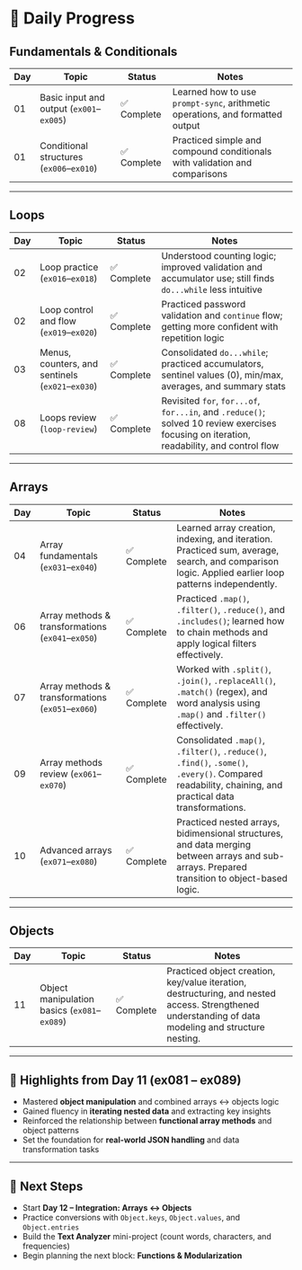 # 🧠 Daily Progress

## Fundamentals & Conditionals

| Day | Topic                                    | Status      | Notes                                                                         |
| --- | ---------------------------------------- | ----------- | ----------------------------------------------------------------------------- |
| 01  | Basic input and output (`ex001`–`ex005`) | ✅ Complete | Learned how to use `prompt-sync`, arithmetic operations, and formatted output |
| 01  | Conditional structures (`ex006`–`ex010`) | ✅ Complete | Practiced simple and compound conditionals with validation and comparisons    |

---

## Loops

| Day | Topic                                            | Status      | Notes                                                                                                                                     |
| --- | ------------------------------------------------ | ----------- | ----------------------------------------------------------------------------------------------------------------------------------------- |
| 02  | Loop practice (`ex016`–`ex018`)                  | ✅ Complete | Understood counting logic; improved validation and accumulator use; still finds `do...while` less intuitive                               |
| 02  | Loop control and flow (`ex019`–`ex020`)          | ✅ Complete | Practiced password validation and `continue` flow; getting more confident with repetition logic                                           |
| 03  | Menus, counters, and sentinels (`ex021`–`ex030`) | ✅ Complete | Consolidated `do...while`; practiced accumulators, sentinel values (0), min/max, averages, and summary stats                              |
| 08  | Loops review (`loop-review`)                     | ✅ Complete | Revisited `for`, `for...of`, `for...in`, and `.reduce()`; solved 10 review exercises focusing on iteration, readability, and control flow |

---

## Arrays

| Day | Topic                                             | Status      | Notes                                                                                                                                                  |
| --- | ------------------------------------------------- | ----------- | ------------------------------------------------------------------------------------------------------------------------------------------------------ |
| 04  | Array fundamentals (`ex031`–`ex040`)              | ✅ Complete | Learned array creation, indexing, and iteration. Practiced sum, average, search, and comparison logic. Applied earlier loop patterns independently.    |
| 06  | Array methods & transformations (`ex041`–`ex050`) | ✅ Complete | Practiced `.map()`, `.filter()`, `.reduce()`, and `.includes()`; learned how to chain methods and apply logical filters effectively.                   |
| 07  | Array methods & transformations (`ex051`–`ex060`) | ✅ Complete | Worked with `.split()`, `.join()`, `.replaceAll()`, `.match()` (regex), and word analysis using `.map()` and `.filter()` effectively.                  |
| 09  | Array methods review (`ex061`–`ex070`)            | ✅ Complete | Consolidated `.map()`, `.filter()`, `.reduce()`, `.find()`, `.some()`, `.every()`. Compared readability, chaining, and practical data transformations. |
| 10  | Advanced arrays (`ex071`–`ex080`)                 | ✅ Complete | Practiced nested arrays, bidimensional structures, and data merging between arrays and sub-arrays. Prepared transition to object-based logic.          |

---

## Objects

| Day | Topic                                        | Status      | Notes                                                                                                                                                |
| --- | -------------------------------------------- | ----------- | ---------------------------------------------------------------------------------------------------------------------------------------------------- |
| 11  | Object manipulation basics (`ex081`–`ex089`) | ✅ Complete | Practiced object creation, key/value iteration, destructuring, and nested access. Strengthened understanding of data modeling and structure nesting. |

---

## 🧩 Highlights from Day 11 (ex081 – ex089)

- Mastered **object manipulation** and combined arrays ↔ objects logic
- Gained fluency in **iterating nested data** and extracting key insights
- Reinforced the relationship between **functional array methods** and object patterns
- Set the foundation for **real-world JSON handling** and data transformation tasks

---

## 🧠 Next Steps

- Start **Day 12 – Integration: Arrays ↔ Objects**
- Practice conversions with `Object.keys`, `Object.values`, and `Object.entries`
- Build the **Text Analyzer** mini-project (count words, characters, and frequencies)
- Begin planning the next block: **Functions & Modularization**

